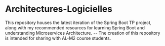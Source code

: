 # Architectures-Logicielles
This repository houses the latest iteration of the Spring Boot TP project, along with my recommended resources for learning Spring Boot and understanding Microservices Architecture. -- The creation of this repository is intended for sharing with AL-M2 course students.
